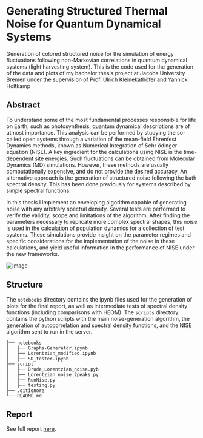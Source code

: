 # Generating Structured Thermal Noise for Quantum Dynamical Systems

Generation of colored structured noise for the simulation of energy fluctuations following non-Markovian correlations in quantum dynamical systems (light harvesting system). This is the code used for the generation of the data and plots of my bachelor thesis project at Jacobs University Bremen under the supervision of Prof. Ulrich Kleinekathöfer and Yannick Holtkamp

## Abstract

To understand some of the most fundamental processes responsible for life on Earth, such as photosynthesis, quantum dynamical descriptions are of utmost importance. This analysis can be performed by studying the so-called open systems through a variation of the mean-field Ehrenfest Dynamics methods, known as Numerical Integration of Schr ̈odinger equation (NISE). A key ingredient for the calculations using NISE is the time-dependent site energies. Such fluctuations can be obtained from Molecular Dynamics (MD) simulations. However, these methods are usually computationally expensive, and do not provide the desired accuracy. An alternative approach is the generation of structured noise following the bath spectral density. This has been done previously for systems described by simple spectral functions.

In this thesis I implement an enveloping algorithm capable of generating noise with any arbitrary spectral density. Several tests are performed to verify the validity, scope and limitations of the algorithm. After finding the parameters necessary to replicate more complex spectral shapes, this noise is used in the calculation of population dynamics for a collection of test systems. These simulations provide insight on the parameter regimes and specific considerations for the implementation of the noise in these calculations, and yield useful information in the performance of NISE under the new frameworks.

![image](https://github.com/EmilianoG-byte/Quantum-Dynamics/assets/57567043/dd853656-0d49-4ba1-8231-66fbdacda957)

## Structure

The `notebooks` directory contains the ipynb files used for the generation of plots for the final report, as well as intermediate tests of spectral density functions (including comparisons with HEOM). The `scripts` directory contains the python scripts with the main noise-generation algorithm, the generation of autocorrelation and spectral density functions, and the NISE algorithm sent to run in the server.

```
├── notebooks
│   ├── Graphs-Generator.ipynb
│   ├── Lorentzian_modified.ipynb
│   ├── SD_tester.ipynb
├── script
│   ├── Drude_Lorentzian_noise.pyb
│   ├── Lorentzian_noise_2peaks.py
│   ├── RunNise.py
│   ├── testing.py
├── .gitignore
└── README.md
```

## Report

See full report [here](https://emilianog-byte.github.io/projects/2_BachelorThesis/).
